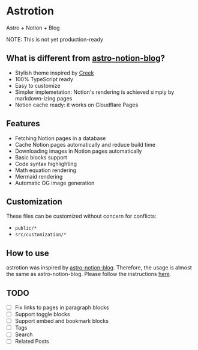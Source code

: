 # Astrotion

Astro + Notion + Blog

NOTE: This is not yet production-ready

## What is different from [astro-notion-blog](https://github.com/otoyo/astro-notion-blog)?

- Stylish theme inspired by [Creek](https://github.com/robertguss/Astro-Theme-Creek)
- 100% TypeScript ready
- Easy to customize
- Simpler implemetation: Notion's rendering is achieved simply by markdown-izing pages
- Notion cache ready: it works on Cloudflare Pages

## Features

- Fetching Notion pages in a database
- Cache Notion pages automatically and reduce build time
- Downloading images in Notion pages automatically
- Basic blocks support
- Code syntax highlighting
- Math equation rendering
- Mermaid rendering
- Automatic OG image generation

## Customization

These files can be customized without concern for conflicts:

- `public/*`
- `src/customization/*`

## How to use

astrotion was inspired by [astro-notion-blog](https://github.com/otoyo/astro-notion-blog). Therefore, the usage is almost the same as astro-notion-blog. Please follow the instructions [here](https://github.com/otoyo/astro-notion-blog).

## TODO

- [ ] Fix links to pages in paragraph blocks
- [ ] Support toggle blocks
- [ ] Support embed and bookmark blocks
- [ ] Tags
- [ ] Search
- [ ] Related Posts
